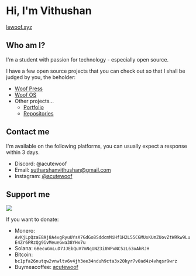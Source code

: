 # Hi, I'm Vithushan

[lewoof.xyz](https://lewoof.xyz)

## Who am I?

I'm a student with passion for technology - especially open source.

I have a few open source projects that you can check out so that I shall be judged by you, the beholder:

- [Woof Press](https://press.lewoof.xyz)
- [Woof OS](https://os.lewoof.xyz)
- Other projects...
  - [Portfolio](https://lewoof.xyz)
  - [Repositories](https://github.com/ACuteWoof?tab=repositories)

## Contact me

I'm available on the following platforms, you can usually expect a response within 3 days.

- Discord: @acutewoof
- Email: sutharshanvithushan@gmail.com
- Instagram: [@acutewoof](https://instagram.com/acutewoof)

## Support me

[![](https://img.shields.io/badge/Buy_Me_A_Coffee-FFDD00?style=for-the-badge&logo=buy-me-a-coffee&logoColor=black)](https://buymeacoffee.com/acutewoof)

If you want to donate:

- Monero: `AvKjLpQzaE8Aj8A4vgRyuUYsX7GdGo8SddcmMiHf1H2L55CGMUxKUmZUovZtWRkw9LuE4Zr6PRzQg9ivMeueGwa38YHx7u`
- Solana: `6BecuGmLuD7JJEbQuV7mNqUNZ3i8WPxNC5zL63oAhRJH`
- Bitcoin: `bc1pfa26nutqw2vnwltv6v4jh3ee34nduh9cta3x20kyr7v0ad4z4vhqsr9wrz`
- Buymeacoffee: [acutewoof](https://buymeacoffee.com/acutewoof)
